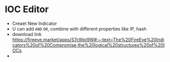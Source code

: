 # IOC Editor
- Creaet New Indicator
- U can add `AND` `OR`, combine with different properties like IP, hash
- download link https://fireeye.market/apps/S7cWpi9W#:~:text=The%20FireEye%20Indicators%20of%20Compromise,the%20logical%20structures%20of%20IOCs. 
- 

